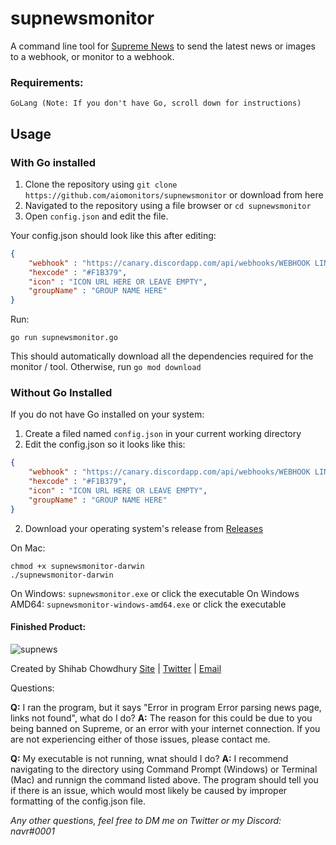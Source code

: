 # supnewsmonitor

A command line tool for [Supreme News](https://supremenewyork.com/news) to send the latest news or images to a webhook, or monitor to a webhook.

### Requirements:
    GoLang (Note: If you don't have Go, scroll down for instructions)

## Usage

### With Go installed

1. Clone the repository using `git clone https://github.com/aiomonitors/supnewsmonitor` or download from here
2. Navigated to the repository using a file browser or `cd supnewsmonitor`
3. Open `config.json` and edit the file.

Your config.json should look like this after editing:
```json
{
    "webhook" : "https://canary.discordapp.com/api/webhooks/WEBHOOK LINK",
    "hexcode" : "#F1B379",
    "icon" : "ICON URL HERE OR LEAVE EMPTY",
    "groupName" : "GROUP NAME HERE"
}
```

Run: 
```
go run supnewsmonitor.go
```
This should automatically download all the dependencies required for the monitor / tool.
Otherwise, run `go mod download`


### Without Go Installed
If you do not have Go installed on your system:

1. Create a filed named `config.json` in your current working directory
2. Edit the config.json so it looks like this:
```json
{
    "webhook" : "https://canary.discordapp.com/api/webhooks/WEBHOOK LINK",
    "hexcode" : "#F1B379",
    "icon" : "ICON URL HERE OR LEAVE EMPTY",
    "groupName" : "GROUP NAME HERE"
}
```

2. Download your operating system's release from [Releases](https://github.com/aiomonitors/supnewsmonitor/releases)

On Mac:
```
chmod +x supnewsmonitor-darwin
./supnewsmonitor-darwin
```

On Windows: `supnewsmonitor.exe` or click the executable
On Windows AMD64: `supnewsmonitor-windows-amd64.exe` or click the executable

#### Finished Product:
![supnews](https://www.shihab.dev/supnews.png)

Created by Shihab Chowdhury [Site](https://www.shihab.dev) | [Twitter](https://twitter.com/aiomonitors) | [Email](mailto:navr@discoders.us)


Questions:

**Q:** I ran the program, but it says "Error in program Error parsing news page, links not found", what do I do?
**A:** The reason for this could be due to you being banned on Supreme, or an error with your internet connection. If you are not experiencing either of those issues, 
please contact me.

**Q:** My executable is not running, wnat should I do?
**A:** I recommend navigating to the directory using Command Prompt (Windows) or Terminal (Mac) and runnign the command listed above. The program should tell you if there is an issue, which would most likely be caused by improper formatting of the config.json file.

*Any other questions, feel free to DM me on Twitter or my Discord: navr#0001*